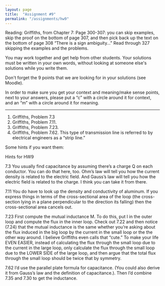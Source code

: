 ```yaml
---
layout: page
title:  "Assignment #9"
permalink: "/assignments/hw9"
---
```


Reading: 
Griffiths, from Chapter 7:
Page 300-307: you can skip examples, skip the proof on the bottom of page 307, and then pick back up the text on the bottom of page 308 “There is a sign ambiguity…” Read through 327 skipping the examples and the problems. 

You may work together and get help from other students. Your solutions must be written in your own words, without looking at someone else's solutions while
you write them.

Don't forget the 9 points that we are looking for in your solutions (see Moodle).

In order to make sure you get your context and meaning/make sense points,
next to your answers, please put a “c” with a circle around it for context,
and an “m” with a circle around it for meaning.

______________________________________________________________________________

1.	Griffiths, Problem 7.3
2.	Griffiths, Problem 7.11.
3.	Griffiths, Problem 7.23.
4.	Griffiths, Problem 7.62. This type of transmission line is referred to by electrical engineers as a “strip line.”

Some hints if you want them:

Hints for HW9

7.3
You usually find capacitance by assuming there’s a charge Q on each conductor.  You can do that here, too.  Ohm’s law will tell you how the current density is related to the electric field.  And Gauss’s law will tell you how the electric field is related to the charge.  I think you can take it from there.

7.11
You do have to look up the density and conductivity of aluminum. If you express things in terms of the cross-sectional area of the loop (the cross-section lying in a plane perpendicular to the direction its falling) then the cross-sectional area cancels out.

7.23
First compute the mutual inductance M.  To do this, put I in the outer loop and compute the flux in the inner loop.  Check out 7.22 and then notice (7.24) that the mutual inductance is the same whether you’re asking about the flux induced in the big loop by the current in the small loop or the the other way around.  I believe Griffiths even calls that “cute.”  To make your life EVEN EASIER, instead of calculating the flux through the small loop due to the current in the large loop, only calculate the flux through the small loop due to the LOWER SIDE of the large loop, and then argue that the total flux through the small loop should be twice that by symmetry.

7.62
I’d use the parallel plate formula for capacitance. (You could also derive it from Gauss’s law and the definition of capacitance.). Then I’d combine 7.35 and 7.30 to get the inductance. 

